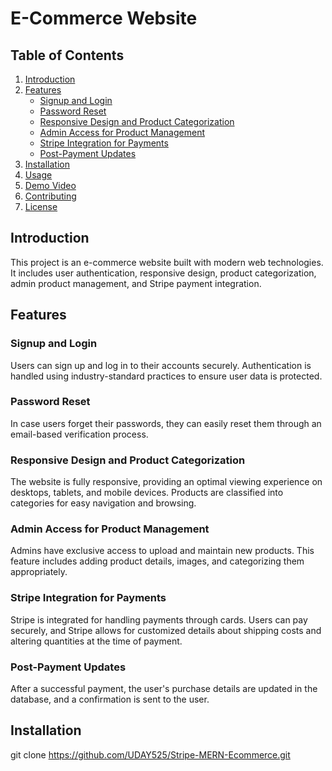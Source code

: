 # E-Commerce Website

## Table of Contents

1. [Introduction](#introduction)
2. [Features](#features)
   - [Signup and Login](#signup-and-login)
   - [Password Reset](#password-reset)
   - [Responsive Design and Product Categorization](#responsive-design-and-product-categorization)
   - [Admin Access for Product Management](#admin-access-for-product-management)
   - [Stripe Integration for Payments](#stripe-integration-for-payments)
   - [Post-Payment Updates](#post-payment-updates)
3. [Installation](#installation)
4. [Usage](#usage)
5. [Demo Video](#demo-video)
6. [Contributing](#contributing)
7. [License](#license)

## Introduction

This project is an e-commerce website built with modern web technologies. It includes user authentication, responsive design, product categorization, admin product management, and Stripe payment integration.

## Features

### Signup and Login

Users can sign up and log in to their accounts securely. Authentication is handled using industry-standard practices to ensure user data is protected.

### Password Reset

In case users forget their passwords, they can easily reset them through an email-based verification process.

### Responsive Design and Product Categorization

The website is fully responsive, providing an optimal viewing experience on desktops, tablets, and mobile devices. Products are classified into categories for easy navigation and browsing.

### Admin Access for Product Management

Admins have exclusive access to upload and maintain new products. This feature includes adding product details, images, and categorizing them appropriately.

### Stripe Integration for Payments

Stripe is integrated for handling payments through cards. Users can pay securely, and Stripe allows for customized details about shipping costs and altering quantities at the time of payment.

### Post-Payment Updates

After a successful payment, the user's purchase details are updated in the database, and a confirmation is sent to the user.

## Installation
   git clone https://github.com/UDAY525/Stripe-MERN-Ecommerce.git
